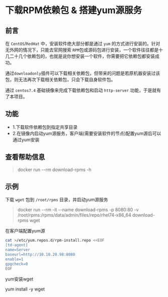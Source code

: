 # 下载RPM依赖包 & 搭建yum源服务

## 前言
在 `CentOS`/`RedHat` 中，安装软件绝大部分都是通过 `yum` 的方式进行安装的。针对无外网的情况下，只能去官网搜索 `RPM`包或源码包进行安装，一个软件往往都是十几二十几个依赖包的，也就是说你想安装一个软件，你需要把它依赖包都安装成功。

通过`downloadonly`插件可以下载相关依赖包，但带来的问题是若原机器安装过该包，则无法再次下载相关依赖包，只会下载自身软件包。

通过 `centos7.4` 基础镜像来完成下载依赖包和启动 `http-server` 功能，于是就有了本项目。

## 功能
* 1.下载软件依赖包到指定共享目录
* 2.在镜像内启动yum源服务，客户端(需要安装软件的节点)配置yum源后可以通过yum安装

## 查看帮助信息
> docker run --rm download-rpms -h

## 示例
下载 `wget` 包到 `/root/rpms` 目录，并启动yum源服务

> docker run \-\-rm -it \-\-name download-rpms -p 8080:80 -v /root/rpms:/rpms/data/admin/files/repo/rhel74-x86_64 download-rpms wget


在客户端配置yum源

```bash
cat >/etc/yum.repos.d/rpm-install.repo <<EOF
[td-agent]
name=Server
baseurl=http://10.10.20.98:8080
enable=1
gpgcheck=0
EOF
```

yum安装wget

yum install -y wget